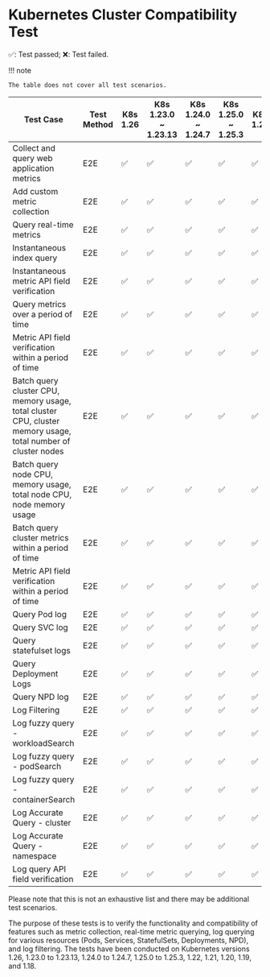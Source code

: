 # Kubernetes Cluster Compatibility Test

✅: Test passed; ❌: Test failed.

!!! note

    The table does not cover all test scenarios.

| Test Case                                                                                                     | Test Method | K8s 1.26 | K8s 1.23.0 ~ 1.23.13 | K8s 1.24.0 ~ 1.24.7 | K8s 1.25.0 ~ 1.25.3 | K8s 1.22 | K8s 1.21 | K8s 1.20 | K8s 1.19 | K8s 1.18 | Remarks |
| ------------------------------------------------------------------------------------------------------------- | ----------- | -------- | -------------------- | ------------------- | ------------------- | -------- | -------- | -------- | -------- | -------- | ------- |
| Collect and query web application metrics                                                                     | E2E         | ✅       | ✅                   | ✅                  | ✅                  | ✅       | ✅       | ✅       | ✅       | ✅       | -       |
| Add custom metric collection                                                                                  | E2E         | ✅       | ✅                   | ✅                  | ✅                  | ✅       | ✅       | ✅       | ✅       | ✅       | -       |
| Query real-time metrics                                                                                       | E2E         | ✅       | ✅                   | ✅                  | ✅                  | ✅       | ✅       | ✅       | ✅       | ✅       | -       |
| Instantaneous index query                                                                                     | E2E         | ✅       | ✅                   | ✅                  | ✅                  | ✅       | ✅       | ✅       | ✅       | ✅       | -       |
| Instantaneous metric API field verification                                                                   | E2E         | ✅       | ✅                   | ✅                  | ✅                  | ✅       | ✅       | ✅       | ✅       | ✅       | -       |
| Query metrics over a period of time                                                                           | E2E         | ✅       | ✅                   | ✅                  | ✅                  | ✅       | ✅       | ✅       | ✅       | ✅       | -       |
| Metric API field verification within a period of time                                                         | E2E         | ✅       | ✅                   | ✅                  | ✅                  | ✅       | ✅       | ✅       | ✅       | ✅       | -       |
| Batch query cluster CPU, memory usage, total cluster CPU, cluster memory usage, total number of cluster nodes | E2E         | ✅       | ✅                   | ✅                  | ✅                  | ✅       | ✅       | ✅       | ✅       | ✅       | -       |
| Batch query node CPU, memory usage, total node CPU, node memory usage                                         | E2E         | ✅       | ✅                   | ✅                  | ✅                  | ✅       | ✅       | ✅       | ✅       | ✅       | -       |
| Batch query cluster metrics within a period of time                                                           | E2E         | ✅       | ✅                   | ✅                  | ✅                  | ✅       | ✅       | ✅       | ✅       | ✅       | -       |
| Metric API field verification within a period of time                                                         | E2E         | ✅       | ✅                   | ✅                  | ✅                  | ✅       | ✅       | ✅       | ✅       | ✅       | -       |
| Query Pod log                                                                                                 | E2E         | ✅       | ✅                   | ✅                  | ✅                  | ✅       | ✅       | ✅       | ✅       | ✅       | -       |
| Query SVC log                                                                                                 | E2E         | ✅       | ✅                   | ✅                  | ✅                  | ✅       | ✅       | ✅       | ✅       | ✅       | -       |
| Query statefulset logs                                                                                        | E2E         | ✅       | ✅                   | ✅                  | ✅                  | ✅       | ✅       | ✅       | ✅       | ✅       | -       |
| Query Deployment Logs                                                                                         | E2E         | ✅       | ✅                   | ✅                  | ✅                  | ✅       | ✅       | ✅       | ✅       | ✅       | -       |
| Query NPD log                                                                                                 | E2E         | ✅       | ✅                   | ✅                  | ✅                  | ✅       | ✅       | ✅       | ✅       | ✅       | -       |
| Log Filtering                                                                                                 | E2E         | ✅       | ✅                   | ✅                  | ✅                  | ✅       | ✅       | ✅       | ✅       | ✅       | -       |
| Log fuzzy query - workloadSearch                                                                              | E2E         | ✅       | ✅                   | ✅                  | ✅                  | ✅       | ✅       | ✅       | ✅       | ✅       | -       |
| Log fuzzy query - podSearch                                                                                   | E2E         | ✅       | ✅                   | ✅                  | ✅                  | ✅       | ✅       | ✅       | ✅       | ✅       | -       |
| Log fuzzy query - containerSearch                                                                             | E2E         | ✅       | ✅                   | ✅                  | ✅                  | ✅       | ✅       | ✅       | ✅       | ✅       | -       |
| Log Accurate Query - cluster                                                                                  | E2E         | ✅       | ✅                   | ✅                  | ✅                  | ✅       | ✅       | ✅       | ✅       | ✅       | -       |
| Log Accurate Query - namespace                                                                                | E2E         | ✅       | ✅                   | ✅                  | ✅                  | ✅       | ✅       | ✅       | ✅       | ✅       | -       |
| Log query API field verification                                                                              | E2E         | ✅       | ✅                   | ✅                  | ✅                  | ✅       | ✅       | ✅       | ✅       | ✅       | -       |

Please note that this is not an exhaustive list and there may be additional test scenarios.

The purpose of these tests is to verify the functionality and compatibility of features such as metric collection, real-time metric querying, log querying for various resources (Pods, Services, StatefulSets, Deployments, NPD), and log filtering. The tests have been conducted on Kubernetes versions 1.26, 1.23.0 to 1.23.13, 1.24.0 to 1.24.7, 1.25.0 to 1.25.3, 1.22, 1.21, 1.20, 1.19, and 1.18.
